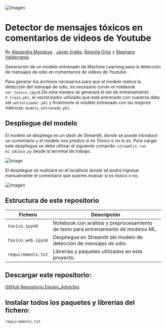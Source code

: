 
![imagen](https://user-images.githubusercontent.com/110174766/207089375-bbf334fb-d93b-4225-9e99-58af79b217a0.png)

# Detector de mensajes tóxicos en comentarios de videos de Youtube

By [Alexandra Mendoza](https://github.com/Alexandra121297) , [Javier Inglés](https://github.com/Javingles), [Begoña Ortiz](https://github.com/bego2022) y [Stephany Valderrama](https://github.com/stph89).

Generación de un modelo  entrenado de Machine Learning para la detección de mensajes de odio en comentarios de videos de Youtube.


Para generar los archivos necesarios para que el modelo realice la detección del mensaje de odio, es necesario correr el notebook `ver_toxico.ipynb`.De esta manera se generará el set de entrenamiento `X_train.pkl`, el vectorizador utilizado que está entrenado 
con nuestros data set `vectorizador.pkl` y finalmente el modelo entrenado con las mejores métricas: `modelo_entrenado.pkl`.

## Despliegue del modelo
El modelo se despliega en un dash de Streamlit, donde se puede introducir un comentario y el modelo nos predice si es Tóxico o no lo es.
Para cargar este despliegue se debe utilizar el siguiente comando: `streamlit run mi_odioso.py` desde la terminal de trabajo. 

![image](https://user-images.githubusercontent.com/108665441/207269025-f4e9c5e3-0500-4af2-b663-8b8071f333ad.png)

El despliegue se realizará en el localhost donde se podrá ingresar manualmente el comentario que quieres evaluar si es tóxico o no. 

![imagen](https://user-images.githubusercontent.com/110174766/207091093-7167c460-1512-4927-a6e2-37c0224362bc.png)


## Estructura de este repositorio

|  Fichero               |            Descripción                                                             |
|------------------------|------------------------------------------------------------------------------------|
| `toxico.ipynb`         | Notebook con análisis y preprocesamiento de texto para entrenamiento de modelos ML.|
| `toxico_web.ipynb`     | Despliegue en Streamlit del modelo de detección de mensajes de odio.               |
| `requirements.txt`     | Librerías y paquetes utilizados en este proyecto.                                  |

## Descargar este repositorio:
[GitHub Repositorio Equipo_Adverbio](https://github.com/Factoria-F5-AI-Bootcamp-1-Edicion/Equipo_Adverbio.git)

## Instalar todos los paquetes y librerias del fichero:
`requirements.txt`
